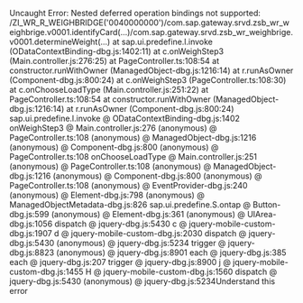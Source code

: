 Uncaught Error: Nested deferred operation bindings not supported: /ZI_WR_R_WEIGHBRIDGE('0040000000')/com.sap.gateway.srvd.zsb_wr_weighbrige.v0001.identifyCard(...)/com.sap.gateway.srvd.zsb_wr_weighbrige.v0001.determineWeight(...)
    at sap.ui.predefine.l.invoke (ODataContextBinding-dbg.js:1402:11)
    at c.onWeighStep3 (Main.controller.js:276:25)
    at PageController.ts:108:54
    at constructor.runWithOwner (ManagedObject-dbg.js:1216:14)
    at r.runAsOwner (Component-dbg.js:800:24)
    at c.onWeighStep3 (PageController.ts:108:30)
    at c.onChooseLoadType (Main.controller.js:251:22)
    at PageController.ts:108:54
    at constructor.runWithOwner (ManagedObject-dbg.js:1216:14)
    at r.runAsOwner (Component-dbg.js:800:24)
sap.ui.predefine.l.invoke @ ODataContextBinding-dbg.js:1402
onWeighStep3 @ Main.controller.js:276
(anonymous) @ PageController.ts:108
(anonymous) @ ManagedObject-dbg.js:1216
(anonymous) @ Component-dbg.js:800
(anonymous) @ PageController.ts:108
onChooseLoadType @ Main.controller.js:251
(anonymous) @ PageController.ts:108
(anonymous) @ ManagedObject-dbg.js:1216
(anonymous) @ Component-dbg.js:800
(anonymous) @ PageController.ts:108
(anonymous) @ EventProvider-dbg.js:240
(anonymous) @ Element-dbg.js:798
(anonymous) @ ManagedObjectMetadata-dbg.js:826
sap.ui.predefine.S.ontap @ Button-dbg.js:599
(anonymous) @ Element-dbg.js:361
(anonymous) @ UIArea-dbg.js:1056
dispatch @ jquery-dbg.js:5430
c @ jquery-mobile-custom-dbg.js:1907
d @ jquery-mobile-custom-dbg.js:2030
dispatch @ jquery-dbg.js:5430
(anonymous) @ jquery-dbg.js:5234
trigger @ jquery-dbg.js:8823
(anonymous) @ jquery-dbg.js:8901
each @ jquery-dbg.js:385
each @ jquery-dbg.js:207
trigger @ jquery-dbg.js:8900
j @ jquery-mobile-custom-dbg.js:1455
H @ jquery-mobile-custom-dbg.js:1560
dispatch @ jquery-dbg.js:5430
(anonymous) @ jquery-dbg.js:5234Understand this error
